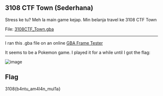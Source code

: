 ## 3108 CTF Town (Sederhana)

Stress ke tu? Meh la main game kejap. Min belanja travel ke 3108 CTF Town

File: [3108CTF_Town.gba](https://ctf.bahterasiber.my/files/3a70e4521e6b4beef387d925e764e698/3108CTF_Town.gba?token=eyJ1c2VyX2lkIjo2NiwidGVhbV9pZCI6bnVsbCwiZmlsZV9pZCI6NTR9.ZO2ibg.fRK4H5ZqDptEzYfP4qhqraYxNjg)

---

I ran this .gba file on an online [GBA Frame Tester](https://gba.js.org/player#-DEBUG-gbaframetest)

It seems to be a Pokemon game. I played it for a while until I got the flag:

![image](https://github.com/OP-dash/BahteraSiber2023/assets/101493507/862335ea-a042-48a4-9368-22c636d5f9d1)


Flag
---
3108{b4ntu_am4l4n_mul1a}
